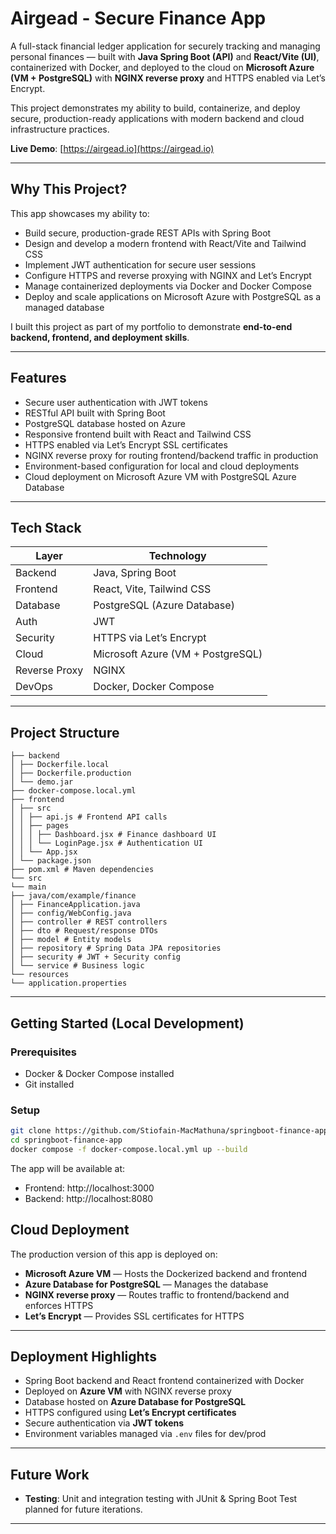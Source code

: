 # Airgead - Secure Finance App

A full-stack financial ledger application for securely tracking and managing personal finances — built with **Java Spring Boot (API)** and **React/Vite (UI)**, containerized with Docker, and deployed to the cloud on **Microsoft Azure (VM + PostgreSQL)** with **NGINX reverse proxy** and HTTPS enabled via Let’s Encrypt.  

This project demonstrates my ability to build, containerize, and deploy secure, production-ready applications with modern backend and cloud infrastructure practices.

**Live Demo**: [https://airgead.io](https://airgead.io)

---

## Why This Project?

This app showcases my ability to:

- Build secure, production-grade REST APIs with Spring Boot  
- Design and develop a modern frontend with React/Vite and Tailwind CSS  
- Implement JWT authentication for secure user sessions  
- Configure HTTPS and reverse proxying with NGINX and Let’s Encrypt  
- Manage containerized deployments via Docker and Docker Compose  
- Deploy and scale applications on Microsoft Azure with PostgreSQL as a managed database  

I built this project as part of my portfolio to demonstrate **end-to-end backend, frontend, and deployment skills**.

---

## Features

- Secure user authentication with JWT tokens  
- RESTful API built with Spring Boot  
- PostgreSQL database hosted on Azure  
- Responsive frontend built with React and Tailwind CSS  
- HTTPS enabled via Let’s Encrypt SSL certificates  
- NGINX reverse proxy for routing frontend/backend traffic in production  
- Environment-based configuration for local and cloud deployments  
- Cloud deployment on Microsoft Azure VM with PostgreSQL Azure Database  

---

## Tech Stack

| Layer        | Technology                        |
|--------------|-----------------------------------|
| Backend      | Java, Spring Boot                 |
| Frontend     | React, Vite, Tailwind CSS         |
| Database     | PostgreSQL (Azure Database)       |
| Auth         | JWT                               |
| Security     | HTTPS via Let’s Encrypt           |
| Cloud        | Microsoft Azure (VM + PostgreSQL) |
| Reverse Proxy| NGINX                             |
| DevOps       | Docker, Docker Compose            |

---

## Project Structure

```
├── backend
│ ├── Dockerfile.local
│ ├── Dockerfile.production
│ └── demo.jar
├── docker-compose.local.yml
├── frontend
│ ├── src
│ │ ├── api.js # Frontend API calls
│ │ ├── pages
│ │ │ ├── Dashboard.jsx # Finance dashboard UI
│ │ │ └── LoginPage.jsx # Authentication UI
│ │ └── App.jsx
│ └── package.json
├── pom.xml # Maven dependencies
└── src
└── main
├── java/com/example/finance
│ ├── FinanceApplication.java
│ ├── config/WebConfig.java
│ ├── controller # REST controllers
│ ├── dto # Request/response DTOs
│ ├── model # Entity models
│ ├── repository # Spring Data JPA repositories
│ ├── security # JWT + Security config
│ └── service # Business logic
└── resources
└── application.properties
```
---

## Getting Started (Local Development)

### Prerequisites

- Docker & Docker Compose installed  
- Git installed  

### Setup

```bash
git clone https://github.com/Stiofain-MacMathuna/springboot-finance-app.git
cd springboot-finance-app
docker compose -f docker-compose.local.yml up --build
```

The app will be available at:

- Frontend: http://localhost:3000
- Backend: http://localhost:8080

## Cloud Deployment

The production version of this app is deployed on:

- **Microsoft Azure VM** — Hosts the Dockerized backend and frontend
- **Azure Database for PostgreSQL** — Manages the database
- **NGINX reverse proxy** — Routes traffic to frontend/backend and enforces HTTPS
- **Let’s Encrypt** — Provides SSL certificates for HTTPS

---

## Deployment Highlights

- Spring Boot backend and React frontend containerized with Docker
- Deployed on **Azure VM** with NGINX reverse proxy
- Database hosted on **Azure Database for PostgreSQL**
- HTTPS configured using **Let’s Encrypt certificates**
- Secure authentication via **JWT tokens**
- Environment variables managed via `.env` files for dev/prod

---

## Future Work

- **Testing**: Unit and integration testing with JUnit & Spring Boot Test planned for future iterations.

---

